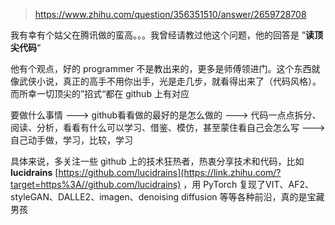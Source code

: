 > https://www.zhihu.com/question/356351510/answer/2659728708





我有幸有个姑父在腾讯做的蛮高。。。我曾经请教过他这个问题，他的回答是 ”**读顶尖代码**“

  


他有个观点，好的 programmer 不是教出来的，更多是师傅领进门。这个东西就像武侠小说，真正的高手不用你出手，光是走几步，就看得出来了（代码风格）。而所幸一切顶尖的”招式“都在 github 上有对应

  


要做什么事情 ---> github看看做的最好的是怎么做的 ---> 代码一点点拆分、阅读、分析，看看有什么可以学习、借鉴、模仿，甚至蒙住看自己会怎么写 ---> 自己动手做，学习，比较，学习

  


具体来说，多关注一些 github 上的技术狂热者，热衷分享技术和代码，比如 **lucidrains** [https://github.com/lucidrains](https://link.zhihu.com/?target=https%3A//github.com/lucidrains) ，用 PyTorch 复现了VIT、AF2、styleGAN、DALLE2、imagen、denoising diffusion 等等各种前沿，真的是宝藏男孩





